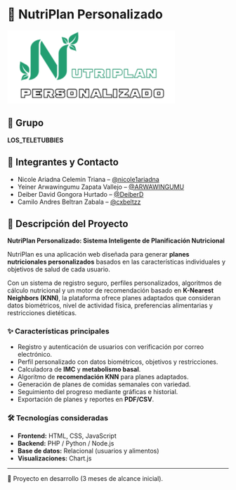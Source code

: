 # 🍃 NutriPlan Personalizado

![Logo](Nutriplan.png)

## 👥 Grupo
**LOS_TELETUBBIES**

## 📧 Integrantes y Contacto
- Nicole Ariadna Celemin Triana – [@nicole1ariadna](https://github.com/nicole1ariadna)  
- Yeiner Arwawingumu Zapata Vallejo – [@ARWAWINGUMU](https://github.com/ARWAWINGUMU)  
- Deiber David Gongora Hurtado – [@DeiberD](https://github.com/DeiberD)  
- Camilo Andres Beltran Zabala – [@cxbeltzz](https://github.com/cxbeltzz)  

## 📖 Descripción del Proyecto
**NutriPlan Personalizado: Sistema Inteligente de Planificación Nutricional**  

NutriPlan es una aplicación web diseñada para generar **planes nutricionales personalizados** basados en las características individuales y objetivos de salud de cada usuario.  

Con un sistema de registro seguro, perfiles personalizados, algoritmos de cálculo nutricional y un motor de recomendación basado en **K-Nearest Neighbors (KNN)**, la plataforma ofrece planes adaptados que consideran datos biométricos, nivel de actividad física, preferencias alimentarias y restricciones dietéticas.  

### ✨ Características principales
- Registro y autenticación de usuarios con verificación por correo electrónico.  
- Perfil personalizado con datos biométricos, objetivos y restricciones.  
- Calculadora de **IMC** y **metabolismo basal**.  
- Algoritmo de **recomendación KNN** para planes adaptados.  
- Generación de planes de comidas semanales con variedad.  
- Seguimiento del progreso mediante gráficas e historial.  
- Exportación de planes y reportes en **PDF/CSV**.  

### 🛠️ Tecnologías consideradas
- **Frontend:** HTML, CSS, JavaScript  
- **Backend:** PHP / Python / Node.js  
- **Base de datos:** Relacional (usuarios y alimentos)  
- **Visualizaciones:** Chart.js  

---

🚀 Proyecto en desarrollo (3 meses de alcance inicial).  
